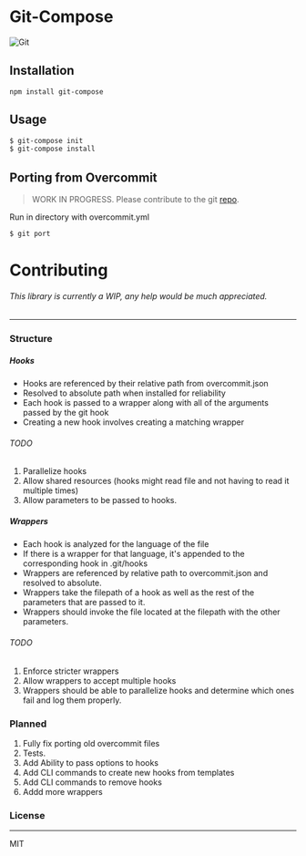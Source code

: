# Git-Compose

![Git](http://www.akshatsinha.com/uploads/4/2/5/7/42576291/4811232.png?158)

## Installation
```
npm install git-compose
```

## Usage

```sh
$ git-compose init
$ git-compose install
```

## Porting from Overcommit
> WORK IN PROGRESS. Please contribute to the git [repo](https://github.com/JulianKnodt/git-compose).

Run in directory with overcommit.yml
```sh
$ git port 
```

# Contributing

###### This library is currently a WIP, any help would be much appreciated.
---
### Structure

##### Hooks
* Hooks are referenced by their relative path from overcommit.json
* Resolved to absolute path when installed for reliability
* Each hook is passed to a wrapper along with all of the arguments passed by the git hook
* Creating a new hook involves creating a matching wrapper

###### TODO
1. Parallelize hooks
2. Allow shared resources (hooks might read file and not having to read it multiple times)
3. Allow parameters to be passed to hooks.

##### Wrappers
 * Each hook is analyzed for the language of the file
 * If there is a wrapper for that language, it's appended to the corresponding hook in .git/hooks
 * Wrappers are referenced by relative path to overcommit.json and resolved to absolute.
 * Wrappers take the filepath of a hook as well as the rest of the parameters that are passed to it.
 * Wrappers should invoke the file located at the filepath with the other parameters.
###### TODO
1. Enforce stricter wrappers
2. Allow wrappers to accept multiple hooks
3. Wrappers should be able to parallelize hooks and determine which ones fail and log them properly.


### Planned

1. Fully fix porting old overcommit files
2. Tests.
3. Add Ability to pass options to hooks
4. Add CLI commands to create new hooks from templates
5. Add CLI commands to remove hooks
6. Addd more wrappers

### License
---
MIT

